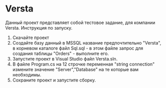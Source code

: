 # Versta
Данный проект представляет собой тестовое задание, для компании Versta.
Инструкция по запуску.
1. Скачайте проект
2. Создайте базу данный в MSSQL название предпочтительно "Versta", в корневом каталоге файл Sql.sql - в этом файле запрос для создания таблицы "Orders" - выполните его.
3. Запустите проект в Visual Studio файл Versta.sln.
4. В файле Program.cs на 12 строчке переменная "string connection" измените значение "Server","Database" на те которые вам необходимы.
5. Сохраните проект и запустите сборку.

